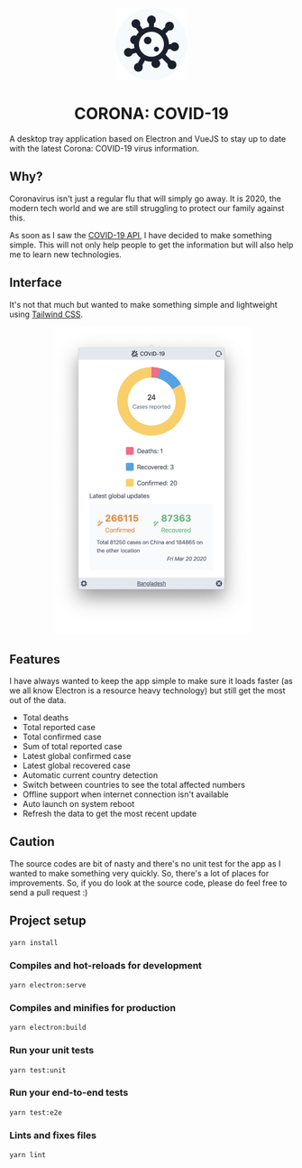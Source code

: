 <p align="center">
  <img src="/build/icons/128x128.png" width="128" title="Corona Desktop Electron App" alt="Corona app">
</p>

<h1 align="center">CORONA: COVID-19</h1>
A desktop tray application based on Electron and VueJS to stay up to date with the latest Corona: COVID-19 virus information.

## Why?
Coronavirus isn't just a regular flu that will simply go away. It is 2020, the modern tech world and we are still struggling to protect our family against this.

As soon as I saw the [COVID-19 API](https://github.com/mathdroid/covid-19-api), I have decided to make something simple. This will not only help people to get the information but will also help me to learn new technologies.

## Interface
It's not that much but wanted to make something simple and lightweight using [Tailwind CSS](https://tailwindcss.com).
<p align="center">
  <img src="Interface.png" width="350" title="Corona Desktop Electron App" alt="Corona application">
</p>

## Features
I have always wanted to keep the app simple to make sure it loads faster (as we all know Electron is a resource heavy technology) but still get the most out of the data.

 - Total deaths
 - Total reported case
 - Total confirmed case
 - Sum of total reported case
 - Latest global confirmed case
 - Latest global recovered case
 - Automatic current country detection
 - Switch between countries to see the total affected numbers
 - Offline support when internet connection isn't available
 - Auto launch on system reboot
 - Refresh the data to get the most recent update

## Caution

The source codes are bit of nasty and there's no unit test for the app as I wanted to make something very quickly. So, there's a lot of places for improvements. So, if you do look at the source code, please do feel free to send a pull request :)

## Project setup
```shell
yarn install
```
### Compiles and hot-reloads for development
```shell
yarn electron:serve
```
### Compiles and minifies for production
```shell
yarn electron:build
```
### Run your unit tests
```shell
yarn test:unit
```
### Run your end-to-end tests
```shell
yarn test:e2e
```
### Lints and fixes files
```shell
yarn lint
```

